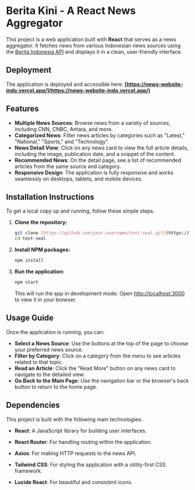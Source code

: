 # Berita Kini - A React News Aggregator

This project is a web application built with **React** that serves as a news aggregator. It fetches news from various Indonesian news sources using the [Berita Indonesia API](https://github.com/e-d-i-i/api-berita-indonesia) and displays it in a clean, user-friendly interface.

## Deployment

The application is deployed and accessible here: **[https://news-website-indo.vercel.app/](https://news-website-indo.vercel.app/)**

## Features

* **Multiple News Sources**: Browse news from a variety of sources, including CNN, CNBC, Antara, and more.
* **Categorized News**: Filter news articles by categories such as "Latest," "National," "Sports," and "Technology".
* **News Detail View**: Click on any news card to view the full article details, including the image, publication date, and a snippet of the content.
* **Recommended News**: On the detail page, see a list of recommended articles from the same source and category.
* **Responsive Design**: The application is fully responsive and works seamlessly on desktops, tablets, and mobile devices.

## Installation Instructions

To get a local copy up and running, follow these simple steps.

1.  **Clone the repository:**
    ```sh
    git clone [https://github.com/your-username/test-seal.git](https://github.com/your-username/test-seal.git)
    cd test-seal
    ```

2.  **Install NPM packages:**
    ```sh
    npm install
    ```

3.  **Run the application:**
    ```sh
    npm start
    ```
    This will run the app in development mode. Open [http://localhost:3000](http://localhost:3000) to view it in your browser.

## Usage Guide

Once the application is running, you can:

* **Select a News Source**: Use the buttons at the top of the page to choose your preferred news source.
* **Filter by Category**: Click on a category from the menu to see articles related to that topic.
* **Read an Article**: Click the "Read More" button on any news card to navigate to the detailed view.
* **Go Back to the Main Page**: Use the navigation bar or the browser's back button to return to the home page.

## Dependencies
This project is built with the following main technologies:

* **React**: A JavaScript library for building user interfaces.

* **React Router**: For handling routing within the application.

* **Axios**: For making HTTP requests to the news API.

* **Tailwind CSS**: For styling the application with a utility-first CSS framework.

* **Lucide React**: For beautiful and consistent icons.